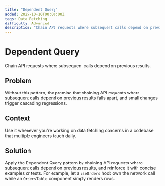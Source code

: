 ```yaml
---
title: "Dependent Query"
added: 2025-10-10T00:00:00Z
tags: Data Fetching
difficulty: Advanced
description: "Chain API requests where subsequent calls depend on previous results."
---
```

# Dependent Query

Chain API requests where subsequent calls depend on previous results.

## Problem

Without this pattern, the premise that chaining API requests where subsequent calls depend on previous results falls apart, and small changes trigger cascading regressions.

## Context

Use it whenever you're working on data fetching concerns in a codebase that multiple engineers touch daily.

## Solution

Apply the Dependent Query pattern by chaining API requests where subsequent calls depend on previous results, and reinforce it with concise examples or tests. For example, let a `useOrders` hook own the network call while an `OrdersTable` component simply renders rows.
